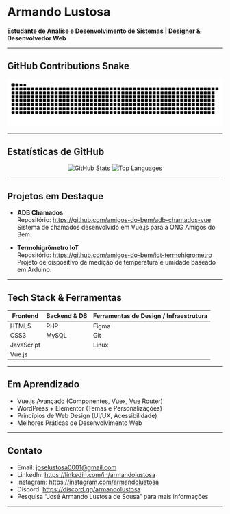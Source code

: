 # Armando Lustosa

**Estudante de Análise e Desenvolvimento de Sistemas | Designer & Desenvolvedor Web**

---

## GitHub Contributions Snake

<div align="center">
  <picture>
    <!-- Dark mode -->
    <source media="(prefers-color-scheme: dark)"
            srcset="https://raw.githubusercontent.com/armandolustosa/armandolustosa/output/snake.svg?palette=github-dark" />
    <!-- Light mode -->
    <source media="(prefers-color-scheme: light)"
            srcset="https://raw.githubusercontent.com/armandolustosa/armandolustosa/output/snake.svg" />
    <img alt="GitHub Contributions Snake"
         src="https://raw.githubusercontent.com/armandolustosa/armandolustosa/output/snake.svg" />
  </picture>
</div>

---

## Estatísticas de GitHub

<div align="center">
  <img src="https://github-readme-stats.vercel.app/api?username=armandolustosa&show_icons=true&count_private=true&theme=dracula&hide_border=true" alt="GitHub Stats" width="48%" />
  <img src="https://github-readme-stats.vercel.app/api/top-langs/?username=armandolustosa&layout=compact&theme=dracula&hide_border=true" alt="Top Languages" width="48%" />
</div>

---

## Projetos em Destaque

- **ADB Chamados**  
  Repositório: https://github.com/amigos-do-bem/adb-chamados-vue  
  Sistema de chamados desenvolvido em Vue.js para a ONG Amigos do Bem.

- **Termohigrômetro IoT**  
  Repositório: https://github.com/amigos-do-bem/iot-termohigrometro  
  Projeto de dispositivo de medição de temperatura e umidade baseado em Arduino.

---

## Tech Stack & Ferramentas

| Frontend          | Backend & DB   | Ferramentas de Design / Infraestrutura |
|-------------------|----------------|-----------------------------------------|
| HTML5             | PHP            | Figma                                   |
| CSS3              | MySQL          | Git                                     |
| JavaScript        |                | Linux                                   |
| Vue.js            |                |                                         |

---

## Em Aprendizado

- Vue.js Avançado (Componentes, Vuex, Vue Router)  
- WordPress + Elementor (Temas e Personalizações)  
- Princípios de Web Design (UI/UX, Acessibilidade)  
- Melhores Práticas de Desenvolvimento Web

---

## Contato

- Email: joselustosa0001@gmail.com  
- LinkedIn: https://linkedin.com/in/armandolustosa  
- Instagram: https://instagram.com/armandolustosa  
- Discord: https://discord.gg/armandolustosa  
- Pesquisa “José Armando Lustosa de Sousa” para mais informações

---
